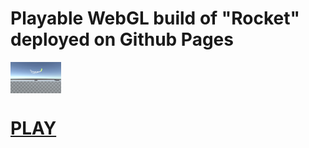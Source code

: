 # Playable WebGL build of "Rocket" deployed on Github Pages


<div style="display:flex;">
<img alt="App image" src="screens/1.jpg" width="16%">
</div>

# [PLAY][1]


[1]: https://ali7919.github.io/rocket/
